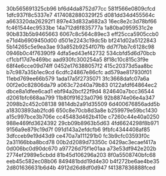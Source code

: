 30b565691325cb96
bf6d4da8752d77cc
581f566e0809cfcd
1dfc937f8c5337e7
4174082880329f25
d081dd34d455564c
a663320da26292f1
897e43d832a682a3
16ec8e2c3d78bf66
fc461544ec9533be
14a712d6f835777a
1a80ba0959531c2e
90b833b5b9465663
6067c8c564c89ec3
eff25cca5905ccb0
e71d4b6909450d00
d501e2243c19dc5b
bf241d02a5122843
5b14265c5e9ea3ae
93a852b9254f07fb
dd7f7bb7c6128c98
0946b0c4f76390f9
4dfa5ed43ef42732
534cbfd5d6d70bcb
cf1cbf17d7e469bc
aad930fc300254a5
8f18c10c815c3f9e
68f4e6cce09d74ff
0452e176388057f2
415c20373d5aa8bc
b7c987a35b1ec9cd
6cdfc24867e86cfc
ad579ae817930f01
11ebd769ee66b579
1ada17a5f2735071
3fc3668dafc07a6a
00f2e0c82806da79
a063c72d40a79b83
0122afdf64864ec2
dbce8a1dfee6cad1
ebf94a2bcf22f9d4
824640a7bcc36544
d2061bfc668aa799
11b80f91623a0796
92b8874e06e4a347
2098b2c452c08138
9814db2a91d35509
6d400676856add5b
a18303893ab2fcd6
650c8e70cb8d3a8e
b259979e59bc1430
a15c997bce3b706e
cc45483d462b410e
c7260c44e40a0250
988e469fd3624392
29cb09b8963b5d63
4fd6624298f8b971
9156a9e879c19d7f
091d143a2efdcfb6
9fbfc4344408af85
3dfcceb9e19d43d9
ce470a7a111291b0
fc3b9cfc03593f0c
2a31166bba8bcd78
00b2d2089d73350c
0429ac3ecaef417a
0d006bc0d90dc670
a97726d75f1e01aa
a73e53df942e202b
2774ef2989e5cbdd
81b45d106296a203
8f0a5508740bfc68
eeb45c582ec08b06
849481bdd19d4e30
b4f272be6ae4be35
2d801636631b6d4b
4912d26d8df0d947
f41387836888fced
